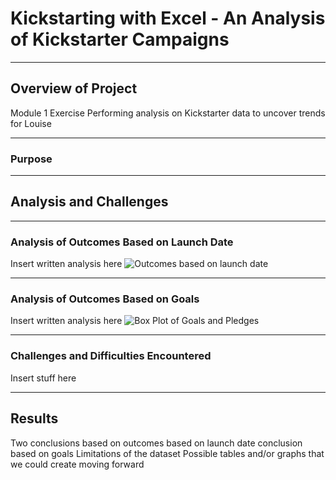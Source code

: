 # Kickstarting with Excel - An Analysis of Kickstarter Campaigns
- - -
## Overview of Project
Module 1 Exercise Performing analysis on Kickstarter data to uncover trends for Louise
- - -
### Purpose

- - -
## Analysis and Challenges
 
- - - 
### Analysis of Outcomes Based on Launch Date
Insert written analysis here
![Outcomes based on launch date](https://user-images.githubusercontent.com/82485318/116011444-b3a81700-a5ea-11eb-8bc5-a37a78451686.png)
- - -
### Analysis of Outcomes Based on Goals
Insert written analysis here
![Box Plot of Goals and Pledges](https://user-images.githubusercontent.com/82485318/116011472-ef42e100-a5ea-11eb-95af-b22d7773599f.png)

- - -
### Challenges and Difficulties Encountered
Insert stuff here

- - -
## Results
Two conclusions based on outcomes based on launch date
conclusion based on goals
Limitations of the dataset
Possible tables and/or graphs that we could create moving forward
